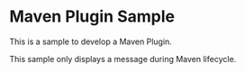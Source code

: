 # Maven Plugin Sample

This is a sample to develop a Maven Plugin.

This sample only displays a message during Maven lifecycle.
